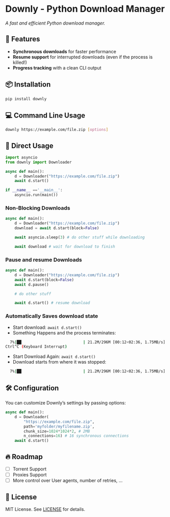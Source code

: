 # Downly - Python Download Manager

*A fast and efficient Python download manager.*

## 🚀 Features
- **Synchronous downloads** for faster performance
- **Resume support** for interrupted downloads (even if the process is killed!)
- **Progress tracking** with a clean CLI output

## 📦 Installation
```sh
pip install downly
```

## 💻 Command Line Usage

```sh
downly https://example.com/file.zip [options]
```

## 🐍 Direct Usage

```python
import asyncio
from downly import Downloader

async def main():
    d = Downloader("https://example.com/file.zip")
    await d.start()

if __name__ =='__main__':
    asyncio.run(main())
```

### Non-Blocking Downloads
```python
async def main():
    d = Downloader("https://example.com/file.zip")
    download = await d.start(block=False)

    await asyncio.sleep(3) # do other stuff while downloading

    await download # wait for download to finish
```

### Pause and resume Downloads
```python
async def main():
    d = Downloader("https://example.com/file.zip")
    await d.start(block=False)
    await d.pause()

    # do other stuff

    await d.start() # resume download
```

### Automatically Saves download state
- Start download: `await d.start()`
- Something Happens and the process terminates:
```sh
  7%|██                           | 21.2M/296M [00:12<02:36, 1.75MB/s]
Ctrl^C (Keyboard Interrupt)
```
- Start Download Again: `await d.start()`
- Download starts from where it was stopped:
```sh
  7%|██                           | 21.2M/296M [00:12<02:36, 1.75MB/s]
```

## 🛠 Configuration
You can customize Downly’s settings by passing options:
```python
async def main():
    d = Downloader(
        "https://example.com/file.zip",
        path='myfolder/myfilename.zip',
        chunk_size=1024*1024*2, # 2MB
        n_connections=16) # 16 synchronous connections 
    await d.start()
```


## 🔥 Roadmap
- [ ] Torrent Support
- [ ] Proxies Support
- [ ] More control over User agents, number of retries, ...

## 📜 License
MIT License. See [LICENSE](LICENSE) for details.
